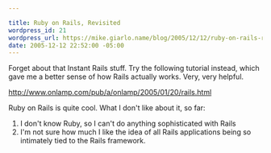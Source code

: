 ```yaml
---

title: Ruby on Rails, Revisited
wordpress_id: 21
wordpress_url: https://mike.giarlo.name/blog/2005/12/12/ruby-on-rails-revisited/
date: 2005-12-12 22:52:00 -05:00
---
```

Forget about that Instant Rails stuff. Try the following tutorial instead, which gave me a better sense of how Rails actually works. Very, very helpful.

http://www.onlamp.com/pub/a/onlamp/2005/01/20/rails.html

Ruby on Rails is quite cool. What I don't like about it, so far:
<ol>
	<li>I don't know Ruby, so I can't do anything sophisticated with Rails</li>
	<li>I'm not sure how much I like the idea of all Rails applications being so intimately tied to the Rails framework.</li>
</ol>
